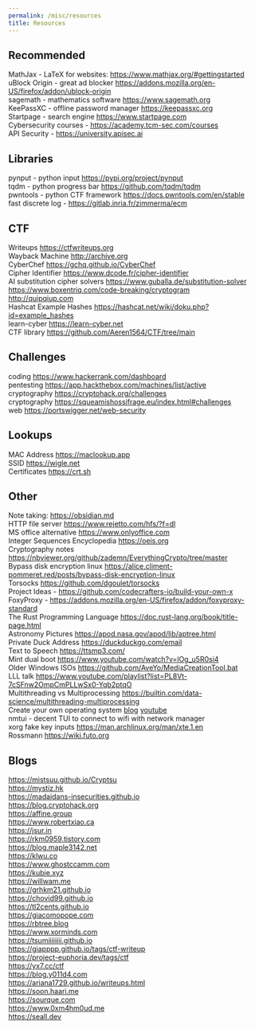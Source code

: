 ```yaml
---
permalink: /misc/resources
title: Resources
---
```


## Recommended

MathJax - LaTeX for websites: <https://www.mathjax.org/#gettingstarted> <br>
uBlock Origin - great ad blocker <https://addons.mozilla.org/en-US/firefox/addon/ublock-origin> <br>
sagemath - mathematics software <https://www.sagemath.org> <br>
KeePassXC - offline password manager <https://keepassxc.org> <br>
Startpage - search engine <https://www.startpage.com> <br>
Cybersecurity courses - <https://academy.tcm-sec.com/courses> <br>
API Security - <https://university.apisec.ai> <br>

## Libraries

pynput - python input <https://pypi.org/project/pynput> <br>
tqdm - python progress bar <https://github.com/tqdm/tqdm> <br>
pwntools - python CTF framework <https://docs.pwntools.com/en/stable> <br>
fast discrete log - <https://gitlab.inria.fr/zimmerma/ecm>

## CTF

Writeups <https://ctfwriteups.org> <br>
Wayback Machine <http://archive.org> <br>
CyberChef <https://gchq.github.io/CyberChef> <br>
Cipher Identifier <https://www.dcode.fr/cipher-identifier> <br>
AI substitution cipher solvers <https://www.guballa.de/substitution-solver> <br>
<https://www.boxentriq.com/code-breaking/cryptogram> <br>
<http://quipqiup.com> <br>
Hashcat Example Hashes <https://hashcat.net/wiki/doku.php?id=example_hashes> <br>
learn-cyber <https://learn-cyber.net> <br>
CTF library <https://github.com/Aeren1564/CTF/tree/main> <br>

## Challenges

coding <https://www.hackerrank.com/dashboard> <br>
pentesting <https://app.hackthebox.com/machines/list/active> <br>
cryptography <https://cryptohack.org/challenges> <br>
cryptography <https://squeamishossifrage.eu/index.html#challenges> <br>
web <https://portswigger.net/web-security> <br>

## Lookups

MAC Address <https://maclookup.app> <br>
SSID <https://wigle.net> <br>
Certificates <https://crt.sh> <br>

## Other

Note taking: <https://obsidian.md> <br>
HTTP file server <https://www.rejetto.com/hfs/?f=dl> <br>
MS office alternative <https://www.onlyoffice.com> <br>
Integer Sequences Encyclopedia <https://oeis.org> <br>
Cryptography notes <https://nbviewer.org/github/zademn/EverythingCrypto/tree/master> <br>
Bypass disk encryption linux <https://alice.climent-pommeret.red/posts/bypass-disk-encryption-linux> <br>
Torsocks <https://github.com/dgoulet/torsocks> <br>
Project Ideas - <https://github.com/codecrafters-io/build-your-own-x> <br>
FoxyProxy - <https://addons.mozilla.org/en-US/firefox/addon/foxyproxy-standard> <br>
The Rust Programming Language <https://doc.rust-lang.org/book/title-page.html> <br>
Astronomy Pictures <https://apod.nasa.gov/apod/lib/aptree.html> <br>
Private Duck Address <https://duckduckgo.com/email> <br>
Text to Speech <https://ttsmp3.com/> <br>
Mint dual boot <https://www.youtube.com/watch?v=lOg_u5R0si4> <br>
Older Windows ISOs <https://github.com/AveYo/MediaCreationTool.bat> <br>
LLL talk <https://www.youtube.com/playlist?list=PL8Vt-7cSFnw2OmpCmPLLwSx0-Yqb2ptqO> <br>
Multithreading vs Multiprocessing <https://builtin.com/data-science/multithreading-multiprocessing> <br>
Create your own operating system [blog](https://os.phil-opp.com) [youtube](https://www.youtube.com/watch?v=rH5jnbJ3tL4&list=PLib6-zlkjfXkdCjQgrZhmfJOWBk_C2FTY) <br>
nmtui - decent TUI to connect to wifi with network manager <br>
xorg fake key inputs <https://man.archlinux.org/man/xte.1.en> <br>
Rossmann <https://wiki.futo.org> <br>

## Blogs

<https://mistsuu.github.io/Cryptsu> <br>
<https://mystiz.hk> <br>
<https://madaidans-insecurities.github.io> <br>
<https://blog.cryptohack.org> <br>
<https://affine.group> <br>
<https://www.robertxiao.ca> <br>
<https://jsur.in> <br>
<https://rkm0959.tistory.com> <br>
<https://blog.maple3142.net> <br>
<https://klwu.co> <br>
<https://www.ghostccamm.com> <br>
<https://kubie.xyz> <br>
<https://willwam.me> <br>
<https://grhkm21.github.io> <br>
<https://chovid99.github.io> <br>
<https://tl2cents.github.io> <br>
<https://giacomopope.com> <br>
<https://rbtree.blog> <br>
<https://www.xorminds.com> <br>
<https://tsumiiiiiiii.github.io> <br>
<https://giapppp.github.io/tags/ctf-writeup> <br>
<https://project-euphoria.dev/tags/ctf> <br>
<https://yx7.cc/ctf> <br>
<https://blog.y011d4.com> <br>
<https://ariana1729.github.io/writeups.html> <br>
<https://soon.haari.me> <br>
<https://sourque.com> <br>
<https://www.0xm4hm0ud.me> <br>
<https://seall.dev> <br>
